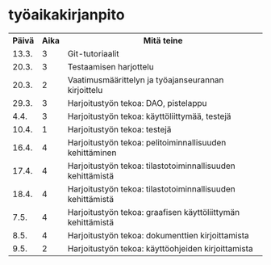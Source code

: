 # työaikakirjanpito

<table style="width:100%">
  <tr>
    <th>Päivä</th>
    <th>Aika</th> 
    <th>Mitä teine</th>
  </tr>
  <tr>
    <td>13.3.</td>
    <td>3</td>
    <td>Git-tutoriaalit</td>
  </tr>
  <tr>
    <td>20.3.</td>
    <td>3</td>
    <td>Testaamisen harjottelu</td>
  </tr>
  <tr>
    <td>20.3.</td>
    <td>2</td>
    <td>Vaatimusmäärittelyn ja työajanseurannan kirjoittelu</td>
  </tr>
  <tr>
    <td>29.3.</td>
    <td>3</td>
    <td>Harjoitustyön tekoa: DAO, pistelappu</td>
  </tr>
  <tr>
    <td>4.4.</td>
    <td>3</td>
    <td>Harjoitustyön tekoa: käyttöliittymää, testejä</td>
  </tr>
  <tr>
    <td>10.4.</td>
    <td>1</td>
    <td>Harjoitustyön tekoa: testejä</td>
  </tr>
  <tr>
    <td>16.4.</td>
    <td>4</td>
    <td>Harjoitustyön tekoa: pelitoiminnallisuuden kehittäminen</td>
  </tr>
  <tr>
    <td>17.4.</td>
    <td>4</td>
    <td>Harjoitustyön tekoa: tilastotoiminnallisuuden kehittämistä</td>
  </tr>
  <tr>
    <td>18.4.</td>
    <td>4</td>
    <td>Harjoitustyön tekoa: tilastotoiminnallisuuden kehittämistä</td>
  </tr>
  <tr>
    <td>7.5.</td>
    <td>4</td>
    <td>Harjoitustyön tekoa: graafisen käyttöliittymän kehittämistä</td>
  </tr>
  <tr>
    <td>8.5.</td>
    <td>4</td>
    <td>Harjoitustyön tekoa: dokumenttien kirjoittamista</td>
  </tr>
  <tr>
    <td>9.5.</td>
    <td>2</td>
    <td>Harjoitustyön tekoa: käyttöohjeiden kirjoittamista</td>
  </tr>
</table>

</body>
</html>

